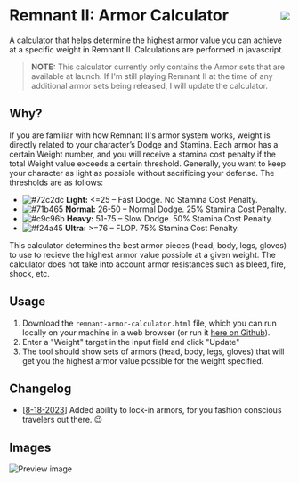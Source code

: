 # Remnant II: Armor Calculator <a href="https://threeskimo.github.io/Remnant-2-Armor-Calculator/" target="_blank" ><img align="right" style="margin-top:10px;" src="https://img.shields.io/badge/Demo-238636?style=for-the-badge"></a>
A calculator that helps determine the highest armor value you can achieve at a specific weight in Remnant II. Calculations are performed in javascript.

>**NOTE:** This calculator currently only contains the Armor sets that are available at launch. If I'm still playing Remnant II at the time of any additional armor sets being released, I will update the calculator.

## Why?

If you are familiar with how Remnant II's armor system works, weight is directly related to your character’s Dodge and Stamina. Each armor has a certain Weight number, and you will receive a stamina cost penalty if the total Weight value exceeds a certain threshold. Generally, you want to keep your character as light as possible without sacrificing your defense. The thresholds are as follows:

* ![#72c2dc](https://placehold.co/10x10/72c2dc/72c2dc.png) **Light:** <=25 – Fast Dodge. No Stamina Cost Penalty.
* ![#71b465](https://placehold.co/10x10/71b465/71b465.png) **Normal:** 26-50 – Normal Dodge. 25% Stamina Cost Penalty.
* ![#c9c96b](https://placehold.co/10x10/c9c96b/c9c96b.png) **Heavy:** 51-75 – Slow Dodge. 50% Stamina Cost Penalty.
* ![#f24a45](https://placehold.co/10x10/f24a45/f24a45.png) **Ultra:** >=76 – FLOP. 75% Stamina Cost Penalty.

This calculator determines the best armor pieces (head, body, legs, gloves) to use to recieve the highest armor value possible at a given weight. The calculator does not take into account armor resistances such as bleed, fire, shock, etc.

## Usage
1. Download the `remnant-armor-calculator.html` file, which you can run locally on your machine in a web browser (or run it [here on Github](https://threeskimo.github.io/Remnant-2-Armor-Calculator/)). 
2. Enter a "Weight" target in the input field and click "Update" 
3. The tool should show sets of armors (head, body, legs, gloves) that will get you the highest armor value possible for the weight specified.

## Changelog

* [[8-18-2023](https://github.com/threeskimo/Remnant-2-Armor-Calculator/commit/222a1cacdb8b93fbff207b248c148c32629f109c)] Added ability to lock-in armors, for you fashion conscious travelers out there. 😉

## Images
![Preview image](https://github.com/threeskimo/remnant-2-armor-weight-calculator/blob/main/preview.png?raw=true)
